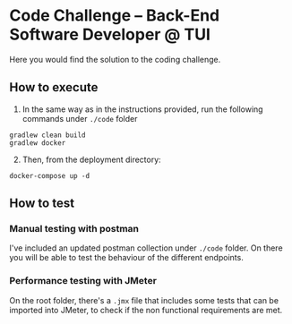# Code Challenge – Back-End Software Developer @ TUI 

Here you would find the solution to the coding challenge.

## How to execute

1. In the same way as in the instructions provided, run the following commands under `./code` folder

`gradlew clean build`<br/>`gradlew docker`

2. Then, from the deployment directory:

`docker-compose up -d`

## How to test

### Manual testing with postman

I've included an updated postman collection under `./code` folder. On there you will be able to test the behaviour of the different endpoints.

### Performance testing with JMeter

On the root folder, there's a `.jmx` file that includes some tests that can be imported into JMeter, to check if the non functional requirements are met.